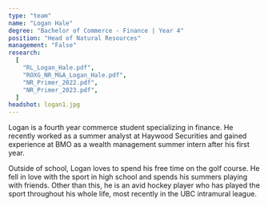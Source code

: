 ```yaml
---
type: "team"
name: "Logan Hale"
degree: "Bachelor of Commerce - Finance | Year 4"
position: "Head of Natural Resources"
management: "False"
research:
  [
    "RL_Logan_Hale.pdf",
    "ROXG_NR_M&A_Logan_Hale.pdf",
    "NR_Primer_2022.pdf",
    "NR_Primer_2023.pdf",
  ]
headshot: logan1.jpg
---
```


Logan is a fourth year commerce student specializing in finance. He recently worked as a summer analyst at Haywood Securities and gained experience at BMO as a wealth management summer intern after his first year.

Outside of school, Logan loves to spend his free time on the golf course. He fell in love with the sport in high school and spends his summers playing with friends. Other than this, he is an avid hockey player who has played the sport throughout his whole life, most recently in the UBC intramural league.
